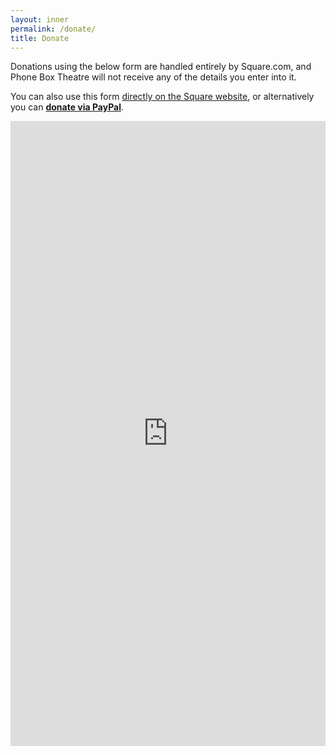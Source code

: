 ```yaml
---
layout: inner
permalink: /donate/
title: Donate
---
```


Donations using the below form are handled entirely by Square.com, and Phone Box Theatre will not receive any of the details you enter into it.

You can also use this form <a href="https://checkout.square.site/pay/4cdabf456d6944128c610eb3e2a6f89e">directly on the Square website</a>, or alternatively you can <a href="https://paypal.me/phoneboxtheatre"><strong>donate via PayPal</strong></a>.

<iframe width="100%" height="1000" class="mb-4" frameborder="0" src="https://checkout.square.site/pay/4cdabf456d6944128c610eb3e2a6f89e" overflow="hidden" scrolling="no"></iframe>